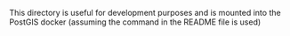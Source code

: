 This directory is useful for development purposes and is mounted into the PostGIS docker (assuming the command in the README file is used)